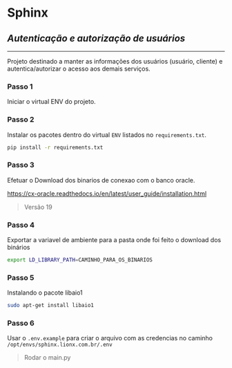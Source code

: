 # Sphinx 
## _Autenticação e autorização de usuários_
---
Projeto destinado a manter as informações dos usuários (usuário, cliente) e autentica/autorizar o acesso aos demais serviços.

### **Passo 1**
Iniciar o virtual ENV do projeto.

### **Passo 2**
Instalar os pacotes dentro do virtual `ENV` listados no `requirements.txt`.

```bash
pip install -r requirements.txt
```

### **Passo 3**
Efetuar o Download dos binarios de conexao com o banco oracle.

https://cx-oracle.readthedocs.io/en/latest/user_guide/installation.html

> Versão 19

### **Passo 4**
Exportar a variavel de ambiente para a pasta onde foi feito o download dos binários

```bash
export LD_LIBRARY_PATH=CAMINHO_PARA_OS_BINARIOS
```

### **Passo 5**
Instalando o pacote libaio1

```bash
sudo apt-get install libaio1
```

### **Passo 6**
Usar o `.env.example` para criar o arquivo com as credencias no caminho `/opt/envs/sphinx.lionx.com.br/.env`

> Rodar o main.py